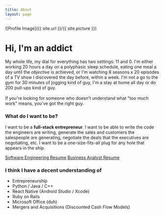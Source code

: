```yaml
---
title: About
layout: page
---
```

![Profile Image]({{ site.url }}/{{ site.picture }})

<h1>Hi, I'm an addict</h1>

<p>
My whole life, my dial for everything has two settings: 11 and 0. I'm either working 20 hours a day on a polyphasic sleep schedule, eating one meal a day until the <i>objective</i> is achieved, or I'm watching 8 seasons x 20 episodes of a TV show I discovered the day before, within a week. I'm not a go to the gym for 30 minutes of jogging kind of guy, I'm a stay at home all day or do 200 pull-ups kind of guy.
<br> <br>
If you're looking for someone who doesn't understand what "too much work" means, you've got the right guy.
</p>

<h3>What do I want to be?</h3>

<p>
I want to be a <b>full-stack entrepreneur</b>. I want to be able to write the code the engineers are writing, generate the sales and customers the salespeople are generating, negotiate the deals that the executives are negotiating, etc. I want to be a one-size-fits-all plug for any hole that appears in the ship.
</p>

<a href="https://ethan-ding.github.io/assets/sweResume.pdf">Software Engineering Resume</a>
<a href="https://ethan-ding.github.io/assets/peResume.pdf">Business Analyst Resume</a>


<h3>I think I have a decent understanding of</h3>

<ul class="skill-list">
	<li>Entrepreneurship</li>
	<li>Python / Java / C++</li>
	<li>React Native (Android Studio / Xcode)</li>
	<li>Ruby on Rails</li>
	<li>Microsoft Office (duh)</li>
	<li>Mergers and Acquisitions (Discounted Cash Flow Models)</li>
</ul>
